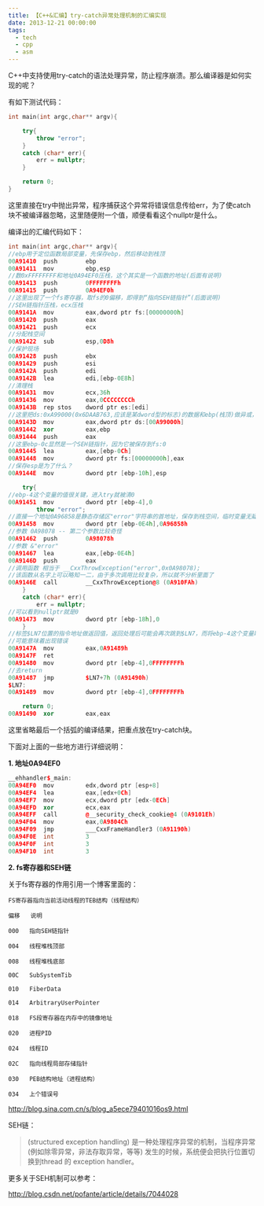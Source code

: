 ```yaml
---
title: 【C++&汇编】try-catch异常处理机制的汇编实现
date: 2013-12-21 00:00:00
tags:
  - tech
  - cpp
  - asm
---
```


C++中支持使用try-catch的语法处理异常，防止程序崩溃。那么编译器是如何实现的呢？

有如下测试代码：

```cpp
int main(int argc,char** argv){

	try{
		throw "error";
	}
	catch (char* err){
		err = nullptr;
	}

	return 0;
}
```

这里直接在try中抛出异常，程序捕获这个异常将错误信息传给err，为了使catch块不被编译器忽略，这里随便附一个值，顺便看看这个nullptr是什么。

编译出的汇编代码如下：

```cpp
int main(int argc,char** argv){
//ebp用于定位函数局部变量，先保存ebp，然后移动到栈顶
00A91410  push        ebp  
00A91411  mov         ebp,esp  
//数0xFFFFFFFF和地址0A94EF0压栈，这个其实是一个函数的地址(后面有说明)
00A91413  push        0FFFFFFFFh  
00A91415  push        0A94EF0h  
//这里出现了一个fs寄存器，取fs的0偏移，即得到“指向SEH链指针”(后面说明)
//SEH链指针压栈，ecx压栈
00A9141A  mov         eax,dword ptr fs:[00000000h]  
00A91420  push        eax  
00A91421  push        ecx  
//分配栈空间
00A91422  sub         esp,0D8h  
//保护现场
00A91428  push        ebx  
00A91429  push        esi  
00A9142A  push        edi  
00A9142B  lea         edi,[ebp-0E8h]  
//清理栈
00A91431  mov         ecx,36h  
00A91436  mov         eax,0CCCCCCCCh  
00A9143B  rep stos    dword ptr es:[edi]  
//这里把ds:0xA99000(0x6DAAB763,应该是某dword型的标志)的数据和ebp(栈顶)做异或，将结果保存
00A9143D  mov         eax,dword ptr ds:[00A99000h]  
00A91442  xor         eax,ebp  
00A91444  push        eax  
//这里ebp-0c显然是一个SEH链指针，因为它被保存到fs:0
00A91445  lea         eax,[ebp-0Ch]  
00A91448  mov         dword ptr fs:[00000000h],eax  
//保存esp是为了什么？
00A9144E  mov         dword ptr [ebp-10h],esp  

	try{
//ebp-4这个变量的值很关键，进入try就被清0
00A91451  mov         dword ptr [ebp-4],0  
		throw "error";
//直接一个地址0A96858是静态存储区"error"字符串的首地址，保存到栈空间，临时变量无疑
00A91458  mov         dword ptr [ebp-0E4h],0A96858h  
//参数 0A98078 -- 第二个参数比较奇怪
00A91462  push        0A98078h  
//参数 &"error"
00A91467  lea         eax,[ebp-0E4h]  
00A9146D  push        eax  
//调用函数 相当于 __CxxThrowException("error",0x0A98078);
//该函数从名字上可以略知一二，由于多次调用比较复杂，所以就不分析里面了
00A9146E  call        __CxxThrowException@8 (0A910FAh)  
	}
	catch (char* err){
		err = nullptr;
//可以看到nullptr就是0
00A91473  mov         dword ptr [ebp-18h],0  
	}
//标签$LN7位置的指令地址做返回值，返回处理后可能会再次跳到$LN7，而将ebp-4这个变量取反
//可能意味着出现错误
00A9147A  mov         eax,0A91489h  
00A9147F  ret  
00A91480  mov         dword ptr [ebp-4],0FFFFFFFFh  
//去return
00A91487  jmp         $LN7+7h (0A91490h)  
$LN7:
00A91489  mov         dword ptr [ebp-4],0FFFFFFFFh  

	return 0;
00A91490  xor         eax,eax
```

这里省略最后一个括弧的编译结果，把重点放在try-catch块。

下面对上面的一些地方进行详细说明：

**1. 地址0A94EF0**

```cpp
__ehhandler$_main:
00A94EF0  mov         edx,dword ptr [esp+8]  
00A94EF4  lea         eax,[edx+0Ch]  
00A94EF7  mov         ecx,dword ptr [edx-0ECh]  
00A94EFD  xor         ecx,eax  
00A94EFF  call        @__security_check_cookie@4 (0A9101Eh)  
00A94F04  mov         eax,0A9804Ch  
00A94F09  jmp         ___CxxFrameHandler3 (0A91190h)  
00A94F0E  int         3  
00A94F0F  int         3  
00A94F10  int         3
```

**2. fs寄存器和SEH链**

关于fs寄存器的作用引用一个博客里面的：

```
FS寄存器指向当前活动线程的TEB结构（线程结构）

偏移   说明 

000   指向SEH链指针 

004   线程堆栈顶部 

008   线程堆栈底部 

00C   SubSystemTib 

010   FiberData 

014   ArbitraryUserPointer 

018   FS段寄存器在内存中的镜像地址 

020   进程PID 

024   线程ID 

02C   指向线程局部存储指针 

030   PEB结构地址（进程结构） 

034   上个错误号
```

http://blog.sina.com.cn/s/blog_a5ece79401016os9.html

SEH链：

> (structured exception handling) 是一种处理程序异常的机制，当程序异常 (例如除零异常，非法存取异常，等等) 发生的时候，系统便会把执行位置切换到thread 的 exception handler。

更多关于SEH机制可以参考：

http://blog.csdn.net/pofante/article/details/7044028
